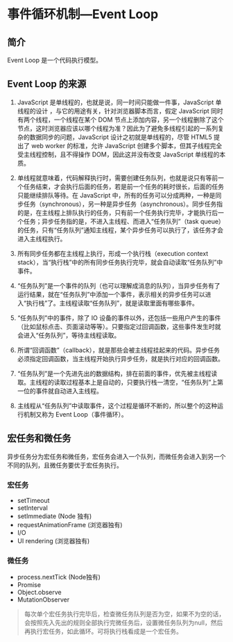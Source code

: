 # 事件循环机制—Event Loop

## 简介

Event Loop 是一个代码执行模型。

## Event Loop 的来源

1. JavaScript 是单线程的，也就是说，同一时间只能做一件事，JavaScript 单线程的设计 ，与它的用途有关，针对浏览器脚本而言，假定 JavaScript 同时有两个线程，一个线程在某个 DOM 节点上添加内容，另一个线程删除了这个节点，这时浏览器应该以哪个线程为准？因此为了避免多线程引起的一系列复杂的数据同步的问题，JavaScript 设计之初就是单线程的，尽管 HTML5 提出了 web worker 的标准，允许 JavaScript 创建多个脚本，但其子线程完全受主线程控制，且不得操作 DOM，因此这并没有改变 JavaScript 单线程的本质。

2. 单线程就意味着，代码解释执行时，需要创建任务队列，也就是说只有等前一个任务结束，才会执行后面的任务，若是前一个任务的耗时很长，后面的任务只能继续排队等待。在 JavaScript 中，所有的任务可以分成两种，一种是同步任务（synchronous），另一种是异步任务（asynchronous）。同步任务指的是，在主线程上排队执行的任务，只有前一个任务执行完毕，才能执行后一个任务；异步任务指的是，不进入主线程、而进入“任务队列”（task queue）的任务，只有“任务队列”通知主线程，某个异步任务可以执行了，该任务才会进入主线程执行。

3. 所有同步任务都在主线程上执行，形成一个执行栈（execution context stack），当“执行栈”中的所有同步任务执行完毕，就会自动读取“任务队列”中事件。

4. “任务队列”是一个事件的队列（也可以理解成消息的队列），当异步任务有了运行结果，就在“任务队列”中添加一个事件，表示相关的异步任务可以进入“执行栈”了。主线程读取“任务队列”，就是读取里面有哪些事件。

5. “任务队列”中的事件，除了 IO 设备的事件以外，还包括一些用户产生的事件（比如鼠标点击、页面滚动等等）。只要指定过回调函数，这些事件发生时就会进入“任务队列”，等待主线程读取。

6. 所谓“回调函数”（callback），就是那些会被主线程挂起来的代码。异步任务必须指定回调函数，当主线程开始执行异步任务，就是执行对应的回调函数。

7. “任务队列”是一个先进先出的数据结构，排在前面的事件，优先被主线程读取。主线程的读取过程基本上是自动的，只要执行栈一清空，“任务队列”上第一位的事件就自动进入主线程。

8. 主线程从“任务队列”中读取事件，这个过程是循环不断的，所以整个的这种运行机制又称为 Event Loop（事件循环）。

## 宏任务和微任务

异步任务分为宏任务和微任务，宏任务会进入一个队列，而微任务会进入到另一个不同的队列，且微任务要优于宏任务执行。

### 宏任务

- setTimeout
- setInterval
- setImmediate (Node 独有)
- requestAnimationFrame (浏览器独有)
- I/O
- UI rendering (浏览器独有)

### 微任务
- process.nextTick (Node独有)
- Promise
- Object.observe
- MutationObserver

> 每次单个宏任务执行完毕后，检查微任务队列是否为空，如果不为空的话，会按照先入先出的规则全部执行完微任务后，设置微任务队列为null，然后再执行宏任务，如此循环。可将执行栈看成是一个宏任务。